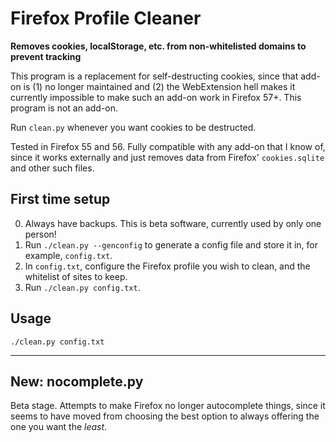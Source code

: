 # Firefox Profile Cleaner

**Removes cookies, localStorage, etc. from non-whitelisted domains to prevent tracking**

This program is a replacement for self-destructing cookies, since that add-on is
(1) no longer maintained and (2) the WebExtension hell makes it currently
impossible to make such an add-on work in Firefox 57+. This program is not an add-on.

Run `clean.py` whenever you want cookies to be destructed.

Tested in Firefox 55 and 56. Fully compatible with any add-on that I know of,
since it works externally and just removes data from Firefox' `cookies.sqlite`
and other such files.

## First time setup

0. Always have backups. This is beta software, currently used by only one person!
1. Run `./clean.py --genconfig` to generate a config file and store it in, for example, `config.txt`.
2. In `config.txt`, configure the Firefox profile you wish to clean, and the whitelist of sites to keep.
3. Run `./clean.py config.txt`.

## Usage

`./clean.py config.txt`

---

## New: nocomplete.py

Beta stage. Attempts to make Firefox no longer autocomplete things, since it
seems to have moved from choosing the best option to always offering the one
you want the *least*.

